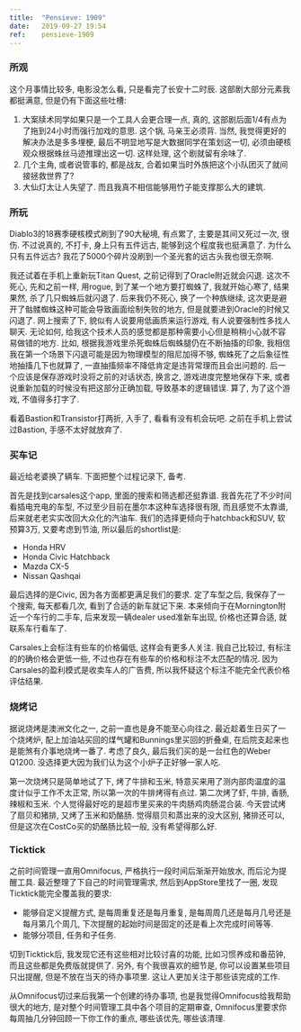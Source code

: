 ```yaml
---
title:  "Pensieve: 1909"
date:   2019-09-27 19:54
ref:    pensieve-1909
---
```


### 所观

这个月事情比较多, 电影没怎么看, 只是看完了长安十二时辰. 这部剧大部分元素我都挺满意, 但是仍有下面这些吐槽:

1. 大案牍术同学如果只是一个工具人会更合理一点, 真的, 这部剧后面1/4有点为了拖到24小时而强行加戏的意思. 这个锅, 马亲王必须背. 当然, 我觉得更好的解决办法是多多埋梗, 最后不明显地写是大数据同学在策划这一切, 必须由硬核观众根据蛛丝马迹推理出这一切. 这样处理, 这个剧就留有余味了.
2. 几个主角, 或者说管事的, 都是战友, 合着如果当时外族把这个小队团灭了就间接拯救世界了?
3. 大仙灯太让人失望了. 而且我真不相信能够用竹子能支撑那么大的建筑.

### 所玩

Diablo3的18赛季硬核模式刷到了90大秘境, 有点累了, 主要是其间又死过一次, 很伤. 不过说真的, 不打卡, 身上只有五件远古, 能够到这个程度我也挺满意了. 为什么只有五件远古? 我花了5000个碎片没刷到一个圣光套的远古头我也很无奈啊.

我还试着在手机上重新玩Titan Quest, 之前记得到了Oracle附近就会闪退. 这次不死心, 先和之前一样, 用rogue, 到了某一个地方要打蜘蛛了, 我就开始心寒了, 结果果然, 杀了几只蜘蛛后就闪退了. 后来我仍不死心, 换了一个种族继续, 这次更是避开了骷髅蜘蛛这种可能会导致画面绘制失败的地方, 但是就要进到Oracle的时候又闪退了. 网上搜索了下, 貌似有人说要用低画质来运行游戏, 有人说要强制性多找人聊天. 无论如何, 给我这个技术人员的感觉都是那种需要小心但是稍稍小心就不容易做错的地方. 比如, 根据我游戏里杀死蜘蛛后蜘蛛腿仍在不断抽搐的印象, 我相信我在第一个场景下闪退可能是因为物理模型的阻尼加得不够, 蜘蛛死了之后象征性地抽搐几下也就算了, 一直抽搐频率不降低肯定是违背常理而且会出问题的. 后一个应该是保存游戏时没将之前的对话状态, 换言之, 游戏进度完整地保存下来, 或者说重新加载的时候没有把这部分正确加载, 导致基本的逻辑错误. 算了, 为了这个游戏, 不值得多打字了.

看着Bastion和Transistor打两折, 入手了, 看看有没有机会玩吧. 之前在手机上尝试过Bastion, 手感不太好就放弃了.

### 买车记

最近给老婆换了辆车. 下面把整个过程记录下, 备考.

首先是找到carsales这个app, 里面的搜索和筛选都还挺靠谱. 我首先花了不少时间看插电充电的车型, 不过至少目前在墨尔本这种车选择很有限, 而且感觉不太靠谱, 后来就老老实实改回大众化的汽油车. 我们的选择更倾向于hatchback和SUV, 软预算3万, 又要考虑到节油, 所以最后的shortlist是:

* Honda HRV
* Honda Civic Hatchback
* Mazda CX-5
* Nissan Qashqai

最后选择的是Civic, 因为各方面都更满足我们的要求. 定了车型之后, 我保存了一个搜索, 每天都看几次, 看到了合适的新车就记下来. 本来倾向于在Mornington附近一个车行的二手车, 后来发现一辆dealer used准新车出现, 价格也还算合适, 就联系车行看车了.

Carsales上会标注有些车的价格偏低, 这样会有更多人关注. 我自己比较过, 有标注的的确价格会更低一些, 不过也存在有些车的价格和标注不太匹配的情况. 因为Carsales的盈利模式是收卖车人的广告费, 所以我怀疑这个标注不能完全代表价格评估结果.

### 烧烤记

据说烧烤是澳洲文化之一, 之前一直也是身不能至心向往之. 最近趁着生日买了一个烧烤炉, 配上加油站买回的煤气罐和Bunnings里买回的折叠桌, 在后院支起来也是能煞有介事地烧烤一番了. 考虑了良久, 最后我们买的是一台红色的Weber Q1200. 没选择更大因为我们认为这个小炉子正好够一家人吃.

第一次烧烤只是简单地试了下, 烤了牛排和玉米, 特意买来用了测内部肉温度的温度计似乎工作不太正常, 所以第一次的牛排烤得有点过. 第二次烤了虾, 牛排, 香肠, 辣椒和玉米. 个人觉得最好吃的是超市里买来的牛肉肠鸡肉肠混合装. 今天尝试烤了扇贝和猪排, 又烤了玉米和奶酪肠. 觉得扇贝和蒸出来的没大区别, 猪排还可以, 但是这次在CostCo买的奶酪肠比较一般, 没有希望得那么好.

### Ticktick

之前时间管理一直用Omnifocus, 严格执行一段时间后渐渐开始放水, 而后沦为提醒工具. 最近整理了下自己的时间管理需求, 然后到AppStore里找了一圈, 发现Ticktick能完全覆盖我的要求:

* 能够自定义提醒方式, 是每周重复还是每月重复, 是每周周几还是每月几号还是每月第几个周几, 下次提醒的起始时间是固定的还是看上次完成时间等等.
* 能够分项目, 任务和子任务.

切到Ticktick后, 我发现它还有这些相对比较讨喜的功能, 比如习惯养成和番茄钟, 而且这些都是免费版就提供了. 另外, 有个我很喜欢的细节是, 你可以设置某些项目只出提醒, 但是不放在当天的待办事项里. 这让人更加关注于那些该完成的工作.

从Omnifocus切过来后我第一个创建的待办事项, 也是我觉得Omnifocus给我帮助很大的地方, 是对整个时间管理工具中各个项目的定期审查, Omnifocus里要求你每周抽几分钟回顾一下你工作的重点, 哪些该优先, 哪些该清理.
